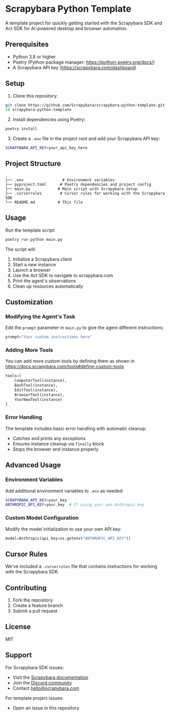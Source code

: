 # Scrapybara Python Template

A template project for quickly getting started with the Scrapybara SDK and Act SDK for AI-powered desktop and browser automation.

## Prerequisites

- Python 3.8 or higher
- Poetry (Python package manager: https://python-poetry.org/docs/)
- A Scrapybara API key (https://scrapybara.com/dashboard)

## Setup

1. Clone this repository:

```bash
git clone https://github.com/Scrapybara/scrapybara-python-template.git
cd scrapybara-python-template
```

2. Install dependencies using Poetry:

```bash
poetry install
```

3. Create a `.env` file in the project root and add your Scrapybara API key:

```bash
SCRAPYBARA_API_KEY=your_api_key_here
```

## Project Structure

```
.
├── .env                 # Environment variables
├── pyproject.toml      # Poetry dependencies and project config
├── main.py            # Main script with Scrapybara setup
├── .cursorrules        # Cursor rules for working with the Scrapybara SDK
└── README.md          # This file
```

## Usage

Run the template script:

```bash
poetry run python main.py
```

The script will:

1. Initialize a Scrapybara client
2. Start a new instance
3. Launch a browser
4. Use the Act SDK to navigate to scrapybara.com
5. Print the agent's observations
6. Clean up resources automatically

## Customization

### Modifying the Agent's Task

Edit the `prompt` parameter in `main.py` to give the agent different instructions:

```python
prompt="Your custom instructions here"
```

### Adding More Tools

You can add more custom tools by defining them as shown in https://docs.scrapybara.com/tools#define-custom-tools

```python
tools=[
    ComputerTool(instance),
    BashTool(instance),
    EditTool(instance),
    BrowserTool(instance),
    YourNewTool(instance)
]
```

### Error Handling

The template includes basic error handling with automatic cleanup:

- Catches and prints any exceptions
- Ensures instance cleanup via `finally` block
- Stops the browser and instance properly

## Advanced Usage

### Environment Variables

Add additional environment variables to `.env` as needed:

```bash
SCRAPYBARA_API_KEY=your_key
ANTHROPIC_API_KEY=your_key  # If using your own Anthropic key
```

### Custom Model Configuration

Modify the model initialization to use your own API key:

```python
model=Anthropic(api_key=os.getenv("ANTHROPIC_API_KEY"))
```

## Cursor Rules

We've included a `.cursorrules` file that contains instructions for working with the Scrapybara SDK.

## Contributing

1. Fork the repository
2. Create a feature branch
3. Submit a pull request

## License

MIT

## Support

For Scrapybara SDK issues:

- Visit the [Scrapybara documentation](https://docs.scrapybara.com)
- Join the [Discord community](https://discord.gg/s4bPUVFXqA)
- Contact hello@scrapybara.com

For template project issues:

- Open an issue in this repository
